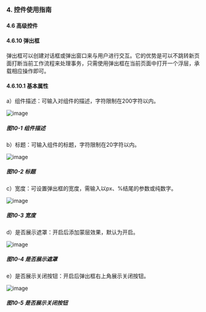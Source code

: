 ### 4. 控件使用指南

#### 4.6 高级控件

#### 4.6.10 弹出框

弹出框可以创建对话框或弹出窗口来与用户进行交互。它的优势是可以不跳转新页面打断当前工作流程来处理事务，只需使用弹出框在当前页面中打开一个浮层，承载相应操作即可。

#### 4.6.10.1 基本属性

a）组件描述：可输入对组件的描述，字符限制在200字符以内。

![image](https://user-images.githubusercontent.com/79617492/223966713-482c2706-32e5-472c-8af9-f22e6fa23a44.png)

##### 图10-1 组件描述

b）标题：可输入组件的标题，字符限制在20字符以内。

![image](https://user-images.githubusercontent.com/79617492/223966735-46e56ec1-4537-4946-8ce8-8c509f909c03.png)

##### 图10-2 标题

c）宽度：可设置弹出框的宽度，需输入以px、%结尾的参数或纯数字。

![image](https://user-images.githubusercontent.com/79617492/223966759-0816264b-ab48-4d91-8eac-db079aad17cb.png)

##### 图10-3 宽度

d）是否展示遮罩：开启后添加蒙层效果，默认为开启。

![image](https://user-images.githubusercontent.com/79617492/223966853-99d22534-01cd-4a37-aa83-0f1d2de1a91b.png)

##### 图10-4 是否展示遮罩

e）是否展示关闭按钮：开启后弹出框右上角展示关闭按钮。

![image](https://user-images.githubusercontent.com/79617492/223966888-b78eef22-a337-409d-bd73-424dcbb706f5.png)

##### 图10-5 是否展示关闭按钮

